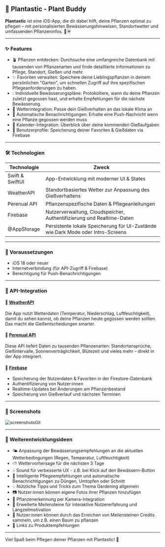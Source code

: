 ## 🌿 Plantastic - Plant Buddy

**Plantastic** ist eine iOS-App, die dir dabei hilft, deine Pflanzen optimal zu pflegen – mit personalisierten Bewässerungshinweisen, Standortwetter und umfassenden Pflanzeninfos. 🌱☀️

---

### ✨ Features

- 🪴 Pflanzen entdecken: Durchsuche eine umfangreiche Datenbank mit tausenden von Pflanzenarten und finde detaillierte Informationen zu Pflege, Standort, Gießen und mehr.
- ✨ Favoriten verwalten: Speichere deine Lieblingspflanzen in deinem persönlichen "Garten", um schnellen Zugriff auf ihre spezifischen Pflegeanforderungen zu haben.
- 💧 Individuelle Bewässerungspläne: Protokolliere, wann du deine Pflanzen zuletzt gegossen hast, und erhalte Empfehlungen für die nächste Bewässerung.
- 📍 Wetterintegration: Passe dein Gießverhalten an das lokale Klima an
- 🔔 Automatische Benachrichtigungen: Erhalte eine Push-Nachricht wenn eine Pflanze gegossen werden muss
- 📆 Kalender-Integration: Überblick über deine kommenden Gießaufgaben
- 🔐 Benutzerprofile: Speicherung deiner Favoriten & Gießdaten via Firebase

---

### 🛠 Technologien

| Technologie     | Zweck                                                                           |
|----------------|----------------------------------------------------------------------------------|
| Swift & SwiftUI | App-Entwicklung mit moderner UI & States                                        |
| WeatherAPI      | Standortbasiertes Wetter zur Anpassung des Gießverhaltens                       |
| Perenual API    | Pflanzenspezifische Daten & Pflegeanleitungen                                   |
| Firebase	      | Nutzerverwaltung, Cloudspeicher, Authentifizierung und Realtime-Daten           |
| @AppStorage	    | Persistente lokale Speicherung für UI-Zustände wie Dark Mode oder Intro-Screens |
---

### 📲 Voraussetzungen

- iOS 18 oder neuer
- Internetverbindung (für API-Zugriff & Firebase)
- Berechtigung für Push-Benachrichtigungen

---

### 🔗 API-Integration

#### 📍 [WeatherAPI](https://api.weatherapi.com/)
Die App nutzt Wetterdaten (Temperatur, Niederschlag, Luftfeuchtigkeit), damit du sehen kannst, ob deine Pflanzen heute gegossen werden sollten. Das macht die Gießentscheidungen smarter.

#### 🌱 [Perenual API](https://perenual.com/api/)
Diese API liefert Daten zu tausenden Pflanzenarten: Standortansprüche, Gießintervalle, Sonnenverträglichkeit, Blütezeit und vieles mehr – direkt in der App integriert.

#### 🔐 [Firebase](https://firebase.google.com/)
- Speicherung der Nutzerdaten & Favoriten in der Firestore-Datenbank
- Authentifizierung von Nutzer:innen
- Realtime-Updates bei Änderungen am Pflanzenbestand
- Speicherung von Gießverlauf und nächsten Terminen

---

### 📱 Screenshots

![screenshotsGit](https://github.com/user-attachments/assets/7d2e3e97-b4b6-48c2-b501-263470085c3c)

---

### 🔧 Weiterentwicklungsideen

- 🌤 Anpassung der Bewässerungsempfehlungen an die aktuellen Wetterbedingungen (Regen, Temperatur, Luftfeuchtigkeit)
- ⛅️ Wettervorhersage für die nächsten 3 Tage
- 🎶 Sound für verbesserte UX - z.B. bei Klick auf den Bewässern-Button
- 🎍 Intelligente Pflegeempfehlungen und automatische Benachrichtigungen zu Düngen, Umtopfen oder Schnitt
- 💡 Nützliche Tipps und Tricks zum Thema Gardening allgemein
- 📷 Nutzer:innen können eigene Fotos ihrer Pflanzen hinzufügen
- 📸 Pflanzenerkennung per Kamera-Integration
- 🏁 Erweiterte Meilensteine für interaktive Nutzererfahrung und Langzeitmotivation
- 🎯 Nutzer:innen können durch das Erreichen von Meilensteinen Credits sammeln, um z.B. einen Baum zu pflanzen
- 🔗 Links zu Produktempfehlungen

---

Viel Spaß beim Pflegen deiner Pflanzen mit Plantastic! 💚
